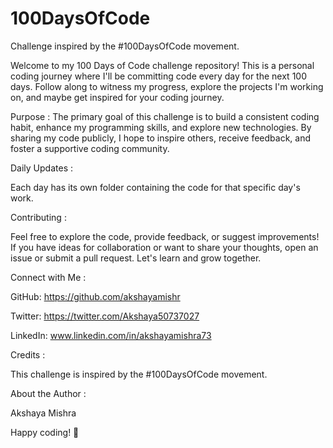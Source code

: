 # 100DaysOfCode
Challenge inspired by the #100DaysOfCode movement.

Welcome to my 100 Days of Code challenge repository! This is a personal coding journey where I'll be committing code every day for the next 100 days. Follow along to witness my progress, explore the projects I'm working on, and maybe get inspired for your coding journey.

Purpose : 
The primary goal of this challenge is to build a consistent coding habit, enhance my programming skills, and explore new technologies. By sharing my code publicly, I hope to inspire others, receive feedback, and foster a supportive coding community.

Daily Updates : 

Each day has its own folder containing the code for that specific day's work.

Contributing : 

Feel free to explore the code, provide feedback, or suggest improvements! If you have ideas for collaboration or want to share your thoughts, open an issue or submit a pull request. Let's learn and grow together.

Connect with Me : 

GitHub: https://github.com/akshayamishr

Twitter: https://twitter.com/Akshaya50737027

LinkedIn: www.linkedin.com/in/akshayamishra73

Credits : 

This challenge is inspired by the #100DaysOfCode movement.

About the Author : 

Akshaya Mishra  

Happy coding! 🚀
